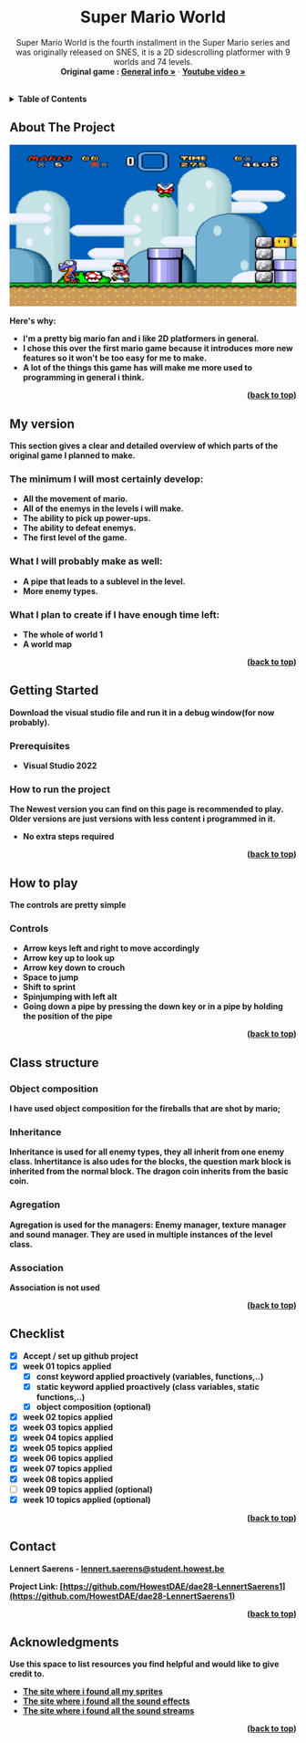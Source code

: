 <a name="readme-top"></a>

<!-- GENERAL GAME INFO -->
<br />
<div align="center">

  <h1 align="center">Super Mario World</h1>

  <p align="center">
    Super Mario World is the fourth installment in the Super Mario series and was originally released on SNES, it is a 2D sidescrolling platformer with 9 worlds and 74 levels. 
    <br />
    <strong>Original game : </strong>
    <a href="https://en.wikipedia.org/wiki/Super_Mario_World"><strong>General info »</strong></a>
    ·
    <a href="https://www.youtube.com/watch?v=3Tc_Ek0ASSA"><strong>Youtube video »<strong></a>
    <br />
    <br />
  </p>
</div>



<!-- TABLE OF CONTENTS -->
<details>
  <summary>Table of Contents</summary>
  <ol>
    <li>
      <a href="#about-the-project">About The Project</a>
    </li>
    <li>
      <a href="#my-version">My version</a>
    </li>
    <li>
      <a href="#getting-started">Getting Started</a>
    </li>
    <li><a href="#how-to-play">How To Play</a></li>
    <li><a href="#class-structure">Class structure</a></li>
    <li><a href="#checklist">Checklist</a></li>
    <li><a href="#contact">Contact</a></li>
    <li><a href="#acknowledgments">Acknowledgments</a></li>
  </ol>
</details>



<!-- ABOUT THE PROJECT -->
## About The Project

![Alt text](DAE28_lennert_saerens/Resources/MarioWorld.png)

Here's why:
* I'm a pretty big mario fan and i like 2D platformers in general.
* I chose this over the first mario game because it introduces more new features so it won't be too easy for me to make.
* A lot of the things this game has will make me more used to programming in general i think.

<p align="right">(<a href="#readme-top">back to top</a>)</p>


## My version

This section gives a clear and detailed overview of which parts of the original game I planned to make.

### The minimum I will most certainly develop:
* All the movement of mario. 
* All of the enemys in the levels i will make.
* The ability to pick up power-ups.
* The ability to defeat enemys.
* The first level of the game.

### What I will probably make as well:
* A pipe that leads to a sublevel in the level.
* More enemy types.

### What I plan to create if I have enough time left:
* The whole of world 1 
* A world map

<p align="right">(<a href="#readme-top">back to top</a>)</p>


<!-- GETTING STARTED -->
## Getting Started
Download the visual studio file and run it in a debug window(for now probably).

### Prerequisites

* Visual Studio 2022

### How to run the project

The Newest version you can find on this page is recommended to play. Older versions are just versions with less content i programmed in it.
* No extra steps required

<p align="right">(<a href="#readme-top">back to top</a>)</p>



<!-- HOW TO PLAY -->
## How to play

The controls are pretty simple

### Controls
* Arrow keys left and right to move accordingly
* Arrow key up to look up
* Arrow key down to crouch
* Space to jump
* Shift to sprint
* Spinjumping with left alt
* Going down a pipe by pressing the down key or in a pipe by holding the position of the pipe

<p align="right">(<a href="#readme-top">back to top</a>)</p>



<!-- CLASS STRUCTURE -->
## Class structure 

### Object composition 
I have used object composition for the fireballs that are shot by mario;

### Inheritance 
Inheritance is used for all enemy types, they all inherit from one enemy class.
Inhertitance is also udes for the blocks, the question mark block is inherited from the normal block.
The dragon coin inherits from the basic coin.

### Agregation
Agregation is used for the managers: Enemy manager, texture manager and sound manager. They are used in multiple instances of the level class.

### Association
Association is not used

<p align="right">(<a href="#readme-top">back to top</a>)</p>


<!-- CHECKLIST -->
## Checklist

- [x] Accept / set up github project
- [x] week 01 topics applied
    - [x] const keyword applied proactively (variables, functions,..)
    - [x] static keyword applied proactively (class variables, static functions,..)
    - [x] object composition (optional)
- [x] week 02 topics applied
- [x] week 03 topics applied
- [x] week 04 topics applied
- [x] week 05 topics applied
- [x] week 06 topics applied
- [x] week 07 topics applied
- [x] week 08 topics applied
- [ ] week 09 topics applied (optional)
- [x] week 10 topics applied (optional)

<p align="right">(<a href="#readme-top">back to top</a>)</p>

<!-- CONTACT -->
## Contact

Lennert Saerens - lennert.saerens@student.howest.be

Project Link: [https://github.com/HowestDAE/dae28-LennertSaerens1](https://github.com/HowestDAE/dae28-LennertSaerens1)

<p align="right">(<a href="#readme-top">back to top</a>)</p>


<!-- ACKNOWLEDGMENTS -->
## Acknowledgments

Use this space to list resources you find helpful and would like to give credit to. 

* [The site where i found all my sprites](https://www.mariouniverse.com/sprites-snes-smw/)
* [The site where i found all the sound effects](https://themushroomkingdom.net/media/smw/wav)
* [The site where i found all the sound streams](https://downloads.khinsider.com/game-soundtracks/album/super-mario-world-snes-gamerip)

<p align="right">(<a href="#readme-top">back to top</a>)</p>

